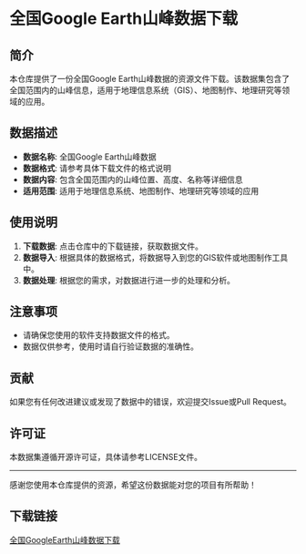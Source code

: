 # 全国Google Earth山峰数据下载

## 简介

本仓库提供了一份全国Google Earth山峰数据的资源文件下载。该数据集包含了全国范围内的山峰信息，适用于地理信息系统（GIS）、地图制作、地理研究等领域的应用。

## 数据描述

- **数据名称**: 全国Google Earth山峰数据
- **数据格式**: 请参考具体下载文件的格式说明
- **数据内容**: 包含全国范围内的山峰位置、高度、名称等详细信息
- **适用范围**: 适用于地理信息系统、地图制作、地理研究等领域的应用

## 使用说明

1. **下载数据**: 点击仓库中的下载链接，获取数据文件。
2. **数据导入**: 根据具体的数据格式，将数据导入到您的GIS软件或地图制作工具中。
3. **数据处理**: 根据您的需求，对数据进行进一步的处理和分析。

## 注意事项

- 请确保您使用的软件支持数据文件的格式。
- 数据仅供参考，使用时请自行验证数据的准确性。

## 贡献

如果您有任何改进建议或发现了数据中的错误，欢迎提交Issue或Pull Request。

## 许可证

本数据集遵循开源许可证，具体请参考LICENSE文件。

---

感谢您使用本仓库提供的资源，希望这份数据能对您的项目有所帮助！

## 下载链接

[全国GoogleEarth山峰数据下载](https://pan.quark.cn/s/42cf49652160)